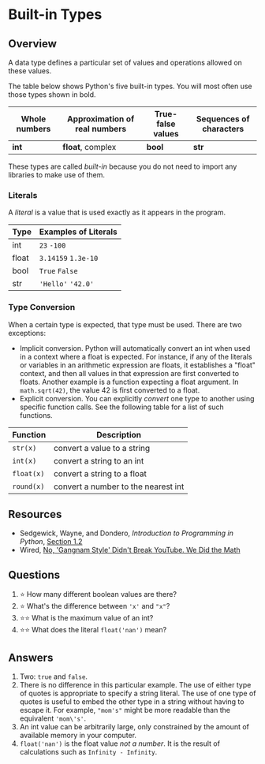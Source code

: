 # Built-in Types
## Overview
A data type defines a particular set of values and operations allowed on these values.

The table below shows Python's five built-in types. You will most often use those types shown in bold.

Whole numbers | Approximation of real numbers | True-false values | Sequences of characters
-|-|-|-
**int** | **float**, complex | **bool** | **str**

These types are called *built-in* because you do not need to import any libraries to make use of them.

### Literals
A *literal* is a value that is used exactly as it appears in the program.

Type | Examples of Literals
-|-
int | `23` `-100`
float | `3.14159` `1.3e-10`
bool | `True` `False`
str | `'Hello'` `'42.0'`

### Type Conversion
When a certain type is expected, that type must be used. There are two exceptions:
- Implicit conversion. Python will automatically convert an int when used in a context where a float is expected. For instance, if any of the literals or variables in an arithmetic expression are floats, it establishes a "float" context, and then all values in that expression are first converted to floats. Another example is a function expecting a float argument. In `math.sqrt(42)`, the value 42 is first converted to a float.
- Explicit conversion. You can explicitly *convert* one type to another using specific function calls. See the following table for a list of such functions.

Function | Description
-|-
`str(x)` | convert a value to a string
`int(x)` | convert a string to an int
`float(x)` | convert a string to a float
`round(x)` | convert a number to the nearest int

## Resources
- Sedgewick, Wayne, and Dondero, *Introduction to Programming in Python*, [Section 1.2](https://introcs.cs.princeton.edu/python/12types/)
- Wired, [No, 'Gangnam Style' Didn't Break YouTube. We Did the Math](https://www.wired.com/2014/12/gangnam-style-youtube-math/)

## Questions
1. :star: How many different boolean values are there?
1. :star: What's the difference between `'x'` and `"x"`?
1. :star::star: What is the maximum value of an int?
1. :star::star: What does the literal `float('nan')` mean?

## Answers
1. Two: `true` and `false`.
1. There is no difference in this particular example. The use of either type of quotes is appropriate to specify a string literal. The use of one type of quotes is useful to embed the other type in a string without having to escape it. For example, `"mom's"` might be more readable than the equivalent `'mom\'s'`.
1. An int value can be arbitrarily large, only constrained by the amount of available memory in your computer. 
1. `float('nan')` is the float value *not a number*. It is the result of calculations such as `Infinity - Infinity`.
